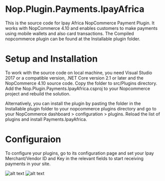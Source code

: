 # Nop.Plugin.Payments.IpayAfrica
This is the source code for Ipay Africa NopCommerce Payment Plugin. It works with NopCommerce 4.10 and enables customers to make payments using mobile wallets and also card transactions.
The Compiled nopcommerce plugin can be found at the Installable plugin folder.

# Setup and Installation

To work with the source code on local machine, you need Visual Studio 2017 or a compatible version, .NET Core version 2.1 or later and the NopCommerce 4.10 source code. Copy the folder to src/Plugins directory. Add the Nop.Plugin.Payments.IpayAfrica.csproj to your Nopcommerce project and rebuild the solution.

Alternatively, you can install the plugin by pasting the folder in the Installable plugin folder to your nopcommerce plugins directory and go to your NopCommerce dashboard > configuration > plugins. Reload the list of plugins and install Payments.IpayAfrica.

# Configuraion
To configure your plugins, go to its configuration page and set your Ipay Merchant/Vendor ID and Key in the relevant fields to start receiving payments in your site.

![alt text](http://url/to/configuration.png.png)
![alt text](http://url/to/checkout.png.png)




